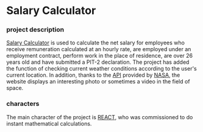# Salary Calculator

### project description

[Salary Calculator](https://rugel.github.io/polski_lad/) is used to calculate the net salary for employees who receive remuneration calculated at an hourly rate, are employed under an employment contract, perform work in the place of residence, are over 26 years old and have submitted a PIT-2 declaration.
The project has added the function of checking current weather conditions according to the user's current location.
In addition, thanks to the [API](https://api.nasa.gov/) provided by [NASA](https://www.nasa.gov/), the website displays an interesting photo or sometimes a video in the field of space.

### characters

The main character of the project is [REACT](https://reactjs.org/), who was commissioned to do instant mathematical calculations.